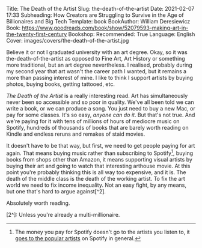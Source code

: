 Title: The Death of the Artist
Slug: the-death-of-the-artist
Date: 2021-02-07 17:33
Subheading: How Creators are Struggling to Survive in the Age of Billionaires and Big Tech
Template: book
BookAuthor: William Deresiewicz
Book: https://www.goodreads.com/book/show/52079593-making-art-in-the-twenty-first-century
Bookshop: 
Recommended: True
Language: English
Cover: images/covers/the-death-of-the-artist.jpg

Believe it or not I graduated university with an art degree. Okay, so it was the-death-of-the-artist as opposed to Fine Art, Art History or something more traditional, but an art degree nevertheless. I realised, probably during my second year that art wasn't the career path I wanted, but it remains a more than passing interest of mine. I like to think I support artists by buying photos, buying books, getting tattooed, etc.

*The Death of the Artist* is a really interesting read. Art has simultaneously never been so accessible and so poor in quality. We've all been told we can write a book, or we can produce a song. You just need to buy a new Mac, or pay for some classes. It's so easy, *anyone can do it*. But that's not true. And we're paying for it with tens of millions of hours of mediocre music on Spotify, hundreds of thousands of books that are barely worth reading on Kindle and endless reruns and remakes of staid movies.

It doesn't have to be that way, but first, we need to get people paying for art again. That means buying music rather than subscribing to Spotify[^1], buying books from shops other than Amazon, it means supporting visual artists by buying their art and going to watch that interesting arthouse movie. At this point you're probably thinking this is all way too expensive, and it is. The death of the middle class is the death of the working artist. To fix the art world we need to fix income inequality. Not an easy fight, by any means, but one that's hard to argue against[^2].

Absolutely worth reading.

[^1]: The money you pay for Spotify doesn't go to the artists you listen to, it [goes to the popular artists](https://www.theringer.com/tech/2019/1/16/18184314/spotify-music-streaming-service-royalty-payout-model) on Spotify in general.

[2^]: Unless you're already a multi-millionaire.